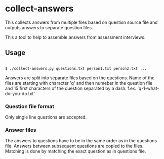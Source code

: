 # collect-answers

This collects answers from multiple files based on question source file and
outputs answers to separate question files.

This a tool to help to assemble answers from assessment interviews.

## Usage

```shell

$ ./collect-answers.py questions.txt person1.txt person2.txt ...

```

Answers are split into separate files based on the questions. Name of the files
are starting with character 'q' and then numeber in the question file and
15 first characters of the question separated by a dash.
f.ex. 'q-1-what-do-you-do.txt'

### Question file format

Only single line questions are accepted.

### Answer files

The answers to questions have to be in the same order as in the questions file.
Answers between subsequent questions are copied to the files. Matching is done
by matching the exact question as in questions file.
